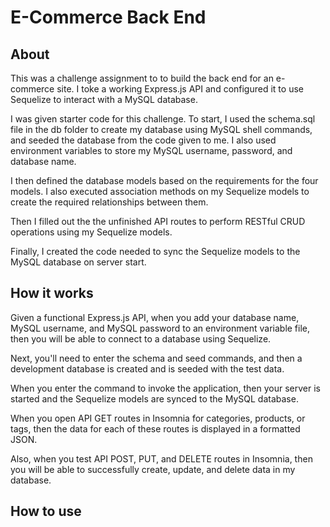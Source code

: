# E-Commerce Back End

## About

This was a challenge assignment to to build the back end for an e-commerce site. I toke a working Express.js API and configured it to use Sequelize to interact with a MySQL database.

I was given starter code for this challenge. To start, I used the schema.sql file in the db folder to create my database using MySQL shell commands, and seeded the database from the code given to me. I also used environment variables to store my MySQL username, password, and database name.

I then defined the database models based on the requirements for the four models. I also executed association methods on my Sequelize models to create the required relationships between them.

Then I filled out the the unfinished API routes to perform RESTful CRUD operations using my Sequelize models.

Finally, I created the code needed to sync the Sequelize models to the MySQL database on server start.

## How it works

Given a functional Express.js API, when you add your database name, MySQL username, and MySQL password to an environment variable file, then you will be able to connect to a database using Sequelize.

Next, you'll need to enter the schema and seed commands, and then a development database is created and is seeded with the test data.

When you enter the command to invoke the application, then your server is started and the Sequelize models are synced to the MySQL database.

When you open API GET routes in Insomnia for categories, products, or tags, then the data for each of these routes is displayed in a formatted JSON.

Also, when you test API POST, PUT, and DELETE routes in Insomnia, then you will be able to successfully create, update, and delete data in my database.

## How to use

